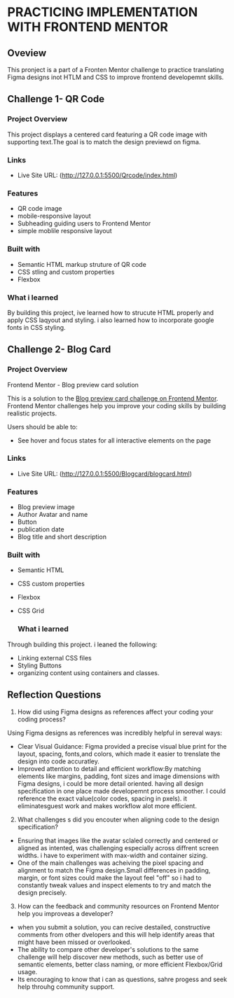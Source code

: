 # PRACTICING IMPLEMENTATION WITH FRONTEND MENTOR

## Oveview 

This pronject is a part of a Fronten Mentor challenge to practice translating Figma designs inot HTLM and CSS to improve frontend developemnt skills.

## Challenge 1- QR Code
### Project Overview 

This project displays a centered card featuring a QR code image with supporting text.The goal is to match the design previewd on figma. 

### Links

- Live Site URL: (http://127.0.0.1:5500/Qrcode/index.html)

### Features 

+ QR code image 
+ mobile-responsive layout
+ Subheading guiding users to Frontend Mentor
+ simple moblile responsive layout 


### Built with

- Semantic HTML markup struture of QR code 
- CSS stling and custom properties
- Flexbox

### What i learned 

By building this project, ive learned how to strucute HTML properly and apply CSS laqyout and styling. i also learned how to incorporate google fonts in CSS styling. 

## Challenge 2- Blog Card
### Project Overview 
 Frontend Mentor - Blog preview card solution

This is a solution to the [Blog preview card challenge on Frontend Mentor](https://www.frontendmentor.io/challenges/blog-preview-card-ckPaj01IcS). Frontend Mentor challenges help you improve your coding skills by building realistic projects. 

Users should be able to:

- See hover and focus states for all interactive elements on the page

### Links

- Live Site URL: (http://127.0.0.1:5500/Blogcard/blogcard.html)

### Features

+ Blog preview image
+ Author Avatar and name 
+ Button
+ publication date
+ Blog title and short description 
  

### Built with

- Semantic HTML
- CSS custom properties
- Flexbox
- CSS Grid
  
  ### What i learned 

Through building this project. i leaned the following:
+ Linking external CSS files 
+ Styling Buttons 
+ organizing content using containers and classes. 

## Reflection Questions
1. How did using Figma designs as references affect your coding your coding process?

  Using Figma designs as references was incredibly helpful in sereval ways: 

+ Clear Visual Guidance: Figma provided a precise visual blue print for the layout, spacing, fonts,and colors, which made it easier to trenslate the design into code accuratley. 
+ Improved attention to detail and efficient workflow:By matching elements like margins, padding, font sizes and image dimensions with Figma designs, i could be more detail oriented. having all design specification in one place made developemnt process smoother. I could reference the exact value(color codes, spacing in pxels). it eliminatesguest work and makes workflow alot more efficient.

2. What challenges s did you encouter when aligning code to the design specification?

  + Ensuring that images like the avatar sclaled correctly and centered or aligned as intented, was challenging  especially across diffrent screen widths. i have to experiment with max-width and container sizing.
  + One of the main challenges was acheiving the pixel spacing and alignment to match the Figma design.Small differences in padding, margin, or font sizes could make the layout feel "off" so i had to constantly tweak values and inspect elements to try and match the design precisely.

3. How can the feedback and community resources on Frontend Mentor help you improveas a developer?
   
+ when you submit a solution, you can recive destailed, constructive comments from other dvelopers and this will help identify areas that might have been missed or overlooked. 
+ The ability to compare other developer's  solutions to the same challenge will help discover new methods, such as better use of semantic elements, better class naming, or more efficient Flexbox/Grid usage.
+ Its encouraging to know that i can as questions, sahre progess and seek help throuhg community support. 






  








